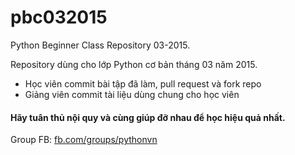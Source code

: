 # pbc032015
Python Beginner Class Repository 03-2015.

Repository dùng cho lớp  Python cơ bản tháng 03 năm 2015.

- Học viên commit bài tập đã làm, pull request và fork repo
- Giảng viên commit tài liệu dùng chung cho học viên

#### Hãy tuân thủ nội quy và cùng giúp đỡ nhau để học hiệu quả nhất.

Group FB: [fb.com/groups/pythonvn]

[fb.com/groups/pythonvn]: https://www.facebook.com/groups/pythonvn/?ref=bookmarks
